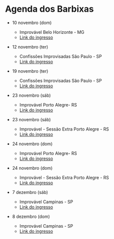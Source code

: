 # Agenda dos Barbixas

- 10 novembro (dom)
  - Improvável Belo Horizonte - MG
  - [Link do ingresso](https://www.eventim.com.br/event/cia-barbixas-apresenta-improvavel-cine-theatro-brasil-19004415/)

- 12 novembro (ter)
  - Confissões Improvisadas São Paulo - SP
  - [Link do ingresso](https://bileto.sympla.com.br/event/68456/d/240742)

- 19 novembro (ter)
  - Confissões Improvisadas São Paulo - SP
  - [Link do ingresso](https://bileto.sympla.com.br/event/68456/d/240742)

- 23 novembro (sáb)
  - Improvável Porto Alegre- RS
  - [Link do ingresso](https://uhuu.com/comprar-ingressos/rs/porto-alegre/improvavel-os-barbixas-12715/#/fluxo-de-selecao)

- 23 novembro (sáb)
  - Improvável - Sessão Extra Porto Alegre - RS
  - [Link do ingresso](https://uhuu.com/comprar-ingressos/rs/porto-alegre/improvavel-os-barbixas-12715?queueittoken=e_principal~q_a646d408-f209-4f5e-896c-cec9d0280bea~ts_1726510823~ce_true~rt_safetynet~h_ad01839701cb5fcf3ec3c6a45efccbc14725ebd045361db3e92cfe252900b871#/fluxo-de-selecao)

- 24 novembro (dom)
  - Improvável  Porto Alegre- RS
  - [Link do ingresso](https://uhuu.com/comprar-ingressos/rs/porto-alegre/improvavel-os-barbixas-12715/#/fluxo-de-selecao)

- 24 novembro (dom)
  - Improvável - Sessão Extra Porto Alegre - RS
  - [Link do ingresso](https://uhuu.com/comprar-ingressos/rs/porto-alegre/improvavel-os-barbixas-12715?queueittoken=e_principal~q_a646d408-f209-4f5e-896c-cec9d0280bea~ts_1726510823~ce_true~rt_safetynet~h_ad01839701cb5fcf3ec3c6a45efccbc14725ebd045361db3e92cfe252900b871#/fluxo-de-selecao)

- 7 dezembro (sáb)
  - Improvável Campinas - SP
  - [Link do ingresso](https://ingressodigital.com//evento/13827,13015,13828,13014,14070,14071/Improvvel__Cia_Barbixas_de_Humor)

- 8 dezembro (dom)
  - Improvável Campinas - SP
  - [Link do ingresso](https://ingressodigital.com//evento/13827,13015,13828,13014,14070,14071/Improvvel__Cia_Barbixas_de_Humor)


